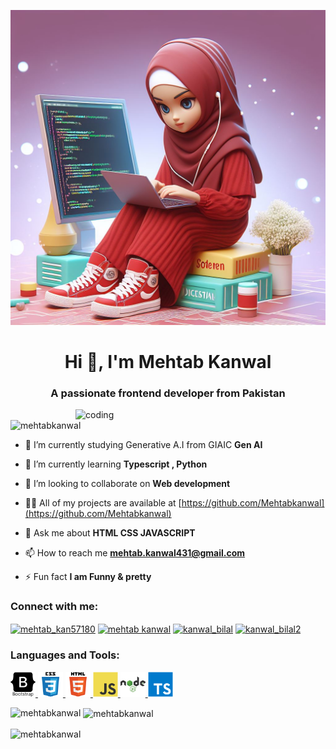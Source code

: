 ![logo](https://github.com/Mehtabkanwal/Mehtab-kanwal/blob/main/github%20banner.jfif)
<h1 align="center">Hi 👋, I'm Mehtab Kanwal</h1>
<h3 align="center">A passionate frontend developer from Pakistan</h3>

<img align="right" alt="coding" width="400" src="https://i.pinimg.com/originals/e7/26/c7/e726c74ac081eed50feee1433d12c998.gif">

<p align="left"> <img src="https://komarev.com/ghpvc/?username=mehtabkanwal&label=Profile%20views&color=0e75b6&style=flat" alt="mehtabkanwal" /> </p>

- 🔭 I’m currently studying Generative A.I from GIAIC **Gen AI**

- 🌱 I’m currently learning **Typescript , Python**

- 👯 I’m looking to collaborate on **Web development**

- 👨‍💻 All of my projects are available at [https://github.com/Mehtabkanwal](https://github.com/Mehtabkanwal)

- 💬 Ask me about **HTML CSS JAVASCRIPT**

- 📫 How to reach me **mehtab.kanwal431@gmail.com**

- ⚡ Fun fact **I am Funny & pretty**

<h3 align="left">Connect with me:</h3>
<p align="left">
<a href="https://twitter.com/mehtab_kan57180" target="blank"><img align="center" src="https://raw.githubusercontent.com/rahuldkjain/github-profile-readme-generator/master/src/images/icons/Social/twitter.svg" alt="mehtab_kan57180" height="30" width="40" /></a>
<a href="https://linkedin.com/in/mehtab kanwal" target="blank"><img align="center" src="https://raw.githubusercontent.com/rahuldkjain/github-profile-readme-generator/master/src/images/icons/Social/linked-in-alt.svg" alt="mehtab kanwal" height="30" width="40" /></a>
<a href="https://fb.com/kanwal_bilal" target="blank"><img align="center" src="https://raw.githubusercontent.com/rahuldkjain/github-profile-readme-generator/master/src/images/icons/Social/facebook.svg" alt="kanwal_bilal" height="30" width="40" /></a>
<a href="https://instagram.com/kanwal_bilal2" target="blank"><img align="center" src="https://raw.githubusercontent.com/rahuldkjain/github-profile-readme-generator/master/src/images/icons/Social/instagram.svg" alt="kanwal_bilal2" height="30" width="40" /></a>
</p>

<h3 align="left">Languages and Tools:</h3>
<p align="left"> <a href="https://getbootstrap.com" target="_blank" rel="noreferrer"> <img src="https://raw.githubusercontent.com/devicons/devicon/master/icons/bootstrap/bootstrap-plain-wordmark.svg" alt="bootstrap" width="40" height="40"/> </a> <a href="https://www.w3schools.com/css/" target="_blank" rel="noreferrer"> <img src="https://raw.githubusercontent.com/devicons/devicon/master/icons/css3/css3-original-wordmark.svg" alt="css3" width="40" height="40"/> </a> <a href="https://www.w3.org/html/" target="_blank" rel="noreferrer"> <img src="https://raw.githubusercontent.com/devicons/devicon/master/icons/html5/html5-original-wordmark.svg" alt="html5" width="40" height="40"/> </a> <a href="https://developer.mozilla.org/en-US/docs/Web/JavaScript" target="_blank" rel="noreferrer"> <img src="https://raw.githubusercontent.com/devicons/devicon/master/icons/javascript/javascript-original.svg" alt="javascript" width="40" height="40"/> </a> <a href="https://nodejs.org" target="_blank" rel="noreferrer"> <img src="https://raw.githubusercontent.com/devicons/devicon/master/icons/nodejs/nodejs-original-wordmark.svg" alt="nodejs" width="40" height="40"/> </a> <a href="https://www.typescriptlang.org/" target="_blank" rel="noreferrer"> <img src="https://raw.githubusercontent.com/devicons/devicon/master/icons/typescript/typescript-original.svg" alt="typescript" width="40" height="40"/> </a> </p>

<p><img align="left" src="https://github-readme-stats.vercel.app/api/top-langs?username=mehtabkanwal&show_icons=true&locale=en&layout=compact" alt="mehtabkanwal" /></p>

<p>&nbsp;<img align="center" src="https://github-readme-stats.vercel.app/api?username=mehtabkanwal&show_icons=true&locale=en" alt="mehtabkanwal" /></p>

<p><img align="center" src="https://github-readme-streak-stats.herokuapp.com/?user=mehtabkanwal&" alt="mehtabkanwal" /></p>
